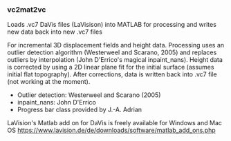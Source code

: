### vc2mat2vc

Loads .vc7 DaVis files (LaVisison) into MATLAB for processing and writes new data back into new .vc7 files

For incremental 3D displacement fields and height data.
Processing uses an outlier detection algorithm (Westerweel and Scarano, 2005) and replaces outliers by interpolation
(John D'Errico's magical inpaint_nans). Height data is corrected by using a 2D linear plane fit for the initial surface 
(assumes initial flat topography). After corrections, data is written back into .vc7 file (not working at the moment).

- Outlier detection: Westerweel and Scarano (2005)
- inpaint_nans: John D'Errico
- Progress bar class provided by J.-A. Adrian

LaVision's Matlab add on for DaVis is freely available for Windows and Mac OS https://www.lavision.de/de/downloads/software/matlab_add_ons.php
